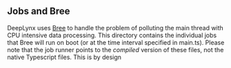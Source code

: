 ## Jobs and Bree

DeepLynx uses [Bree](https://github.com/breejs/bree) to handle the problem of polluting the main thread with CPU intensive data processing. This directory contains the individual jobs that Bree will run on boot (or at the time interval specified in main.ts). Please note that the job runner points to the _compiled_ version of these files, not the native Typescript files. This is by design